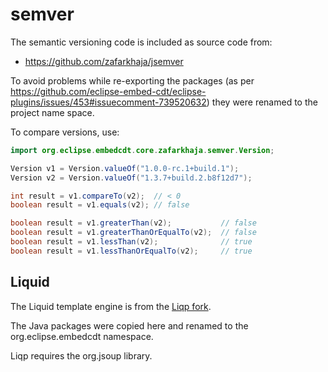 # semver

The semantic versioning code is included as source code from:

- https://github.com/zafarkhaja/jsemver

To avoid problems while re-exporting the packages 
(as per https://github.com/eclipse-embed-cdt/eclipse-plugins/issues/453#issuecomment-739520632)
they were renamed to the project name space.

To compare versions, use:

```java
import org.eclipse.embedcdt.core.zafarkhaja.semver.Version;

Version v1 = Version.valueOf("1.0.0-rc.1+build.1");
Version v2 = Version.valueOf("1.3.7+build.2.b8f12d7");

int result = v1.compareTo(v2);  // < 0
boolean result = v1.equals(v2); // false

boolean result = v1.greaterThan(v2);           // false
boolean result = v1.greaterThanOrEqualTo(v2);  // false
boolean result = v1.lessThan(v2);              // true
boolean result = v1.lessThanOrEqualTo(v2);     // true
```

## Liquid

The Liquid template engine is from the [Liqp fork](https://github.com/eclipse-embed-cdt/Liqp).

The Java packages were copied
here and renamed to the org.eclipse.embedcdt namespace.

Liqp requires the org.jsoup library.

